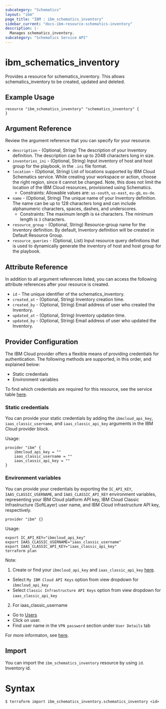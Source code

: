 ```yaml
---
subcategory: "Schematics"
layout: "ibm"
page_title: "IBM : ibm_schematics_inventory"
sidebar_current: "docs-ibm-resource-schematics-inventory"
description: |-
  Manages schematics_inventory.
subcategory: "Schematics Service API"
---
```


# ibm_schematics_inventory

Provides a resource for schematics_inventory. This allows schematics_inventory to be created, updated and deleted.

## Example Usage

```hcl
resource "ibm_schematics_inventory" "schematics_inventory" {
}
```

## Argument Reference

Review the argument reference that you can specify for your resource.

* `description` - (Optional, String) The description of your Inventory definition. The description can be up to 2048 characters long in size.
* `inventories_ini` - (Optional, String) Input inventory of host and host group for the playbook, in the `.ini` file format.
* `location` - (Optional, String) List of locations supported by IBM Cloud Schematics service.  While creating your workspace or action, choose the right region, since it cannot be changed.  Note, this does not limit the location of the IBM Cloud resources, provisioned using Schematics.
  * Constraints: Allowable values are: `us-south`, `us-east`, `eu-gb`, `eu-de`.
* `name` - (Optional, String) The unique name of your Inventory definition. The name can be up to 128 characters long and can include alphanumeric characters, spaces, dashes, and underscores.
  * Constraints: The maximum length is `64` characters. The minimum length is `3` characters.
* `resource_group` - (Optional, String) Resource-group name for the Inventory definition.   By default, Inventory definition will be created in Default Resource Group.
* `resource_queries` - (Optional, List) Input resource query definitions that is used to dynamically generate the inventory of host and host group for the playbook.

## Attribute Reference

In addition to all argument references listed, you can access the following attribute references after your resource is created.

* `id` - The unique identifier of the schematics_inventory.
* `created_at` - (Optional, String) Inventory creation time.
* `created_by` - (Optional, String) Email address of user who created the Inventory.
* `updated_at` - (Optional, String) Inventory updation time.
* `updated_by` - (Optional, String) Email address of user who updated the Inventory.

## Provider Configuration

The IBM Cloud provider offers a flexible means of providing credentials for authentication. The following methods are supported, in this order, and explained below:

- Static credentials
- Environment variables

To find which credentials are required for this resource, see the service table [here](https://cloud.ibm.com/docs/ibm-cloud-provider-for-terraform?topic=ibm-cloud-provider-for-terraform-provider-reference#required-parameters).

### Static credentials

You can provide your static credentials by adding the `ibmcloud_api_key`, `iaas_classic_username`, and `iaas_classic_api_key` arguments in the IBM Cloud provider block.

Usage:
```
provider "ibm" {
    ibmcloud_api_key = ""
    iaas_classic_username = ""
    iaas_classic_api_key = ""
}
```

### Environment variables

You can provide your credentials by exporting the `IC_API_KEY`, `IAAS_CLASSIC_USERNAME`, and `IAAS_CLASSIC_API_KEY` environment variables, representing your IBM Cloud platform API key, IBM Cloud Classic Infrastructure (SoftLayer) user name, and IBM Cloud infrastructure API key, respectively.

```
provider "ibm" {}
```

Usage:
```
export IC_API_KEY="ibmcloud_api_key"
export IAAS_CLASSIC_USERNAME="iaas_classic_username"
export IAAS_CLASSIC_API_KEY="iaas_classic_api_key"
terraform plan
```

Note:

1. Create or find your `ibmcloud_api_key` and `iaas_classic_api_key` [here](https://cloud.ibm.com/iam/apikeys).
  - Select `My IBM Cloud API Keys` option from view dropdown for `ibmcloud_api_key`
  - Select `Classic Infrastructure API Keys` option from view dropdown for `iaas_classic_api_key`
2. For iaas_classic_username
  - Go to [Users](https://cloud.ibm.com/iam/users)
  - Click on user.
  - Find user name in the `VPN password` section under `User Details` tab

For more informaton, see [here](https://registry.terraform.io/providers/IBM-Cloud/ibm/latest/docs#authentication).

## Import

You can import the `ibm_schematics_inventory` resource by using `id`. Inventory id.

# Syntax
```
$ terraform import ibm_schematics_inventory.schematics_inventory <id>
```
